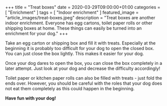 +++
title =  "Treat boxes"
date = 2020-03-29T09:00:00+01:00
categories = [
    "Enrichment"
]
tags = [
    "Indoor enrichment"
]
featured_image = "article_images/treat-boxes.jpeg"
description = "Treat boxes are another indoor enrichment. Everyone has egg cartons, toilet paper rolls or other shipping boxes at home. These things can easily be turned into an enrichment for your dog."
+++

Take an egg carton or shipping box and fill it with treats. Especially at the beginning it is probably too difficult for your dog to open the closed box. You can just close the box lightly. This makes it easier for your dog.

Once your dog dares to open the box, you can close the box completely in a later attempt. Just look at your dog and decrease the difficulty accordingly!

Toilet paper or kitchen paper rolls can also be filled with treats - just fold the ends over. However, you should be careful with the roles that your dog does not eat them completely as this could happen in the beginning.

**Have fun with your dog!**

